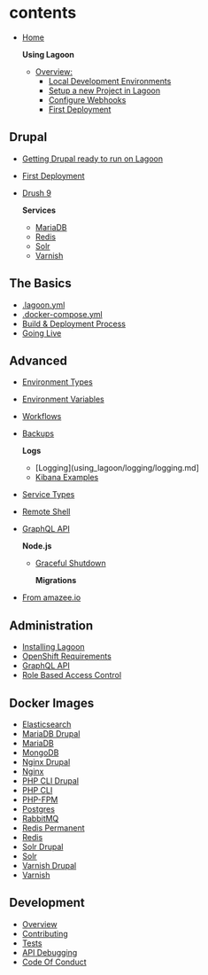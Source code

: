 # contents

* [Home](index.md)

  **Using Lagoon**

  * [Overview:](using_lagoon/index.md)
    * [Local Development Environments](using_lagoon/local_development_environments.md)
    * [Setup a new Project in Lagoon](using_lagoon/setup_project.md)
    * [Configure Webhooks](using_lagoon/configure_webhooks.md)
    * [First Deployment](using_lagoon/first_deployment.md)

## Drupal

* [Getting Drupal ready to run on Lagoon](using_lagoon/drupal/lagoonize.md)
* [First Deployment](using_lagoon/drupal/first_deployment.md)
* [Drush 9](using_lagoon/drupal/drush9.md)

  **Services**

  * [MariaDB](using_lagoon/drupal/services/mariadb.md)
  * [Redis](using_lagoon/drupal/services/redis.md)
  * [Solr](using_lagoon/drupal/services/solr.md)
  * [Varnish](using_lagoon/drupal/services/varnish.md)

## The Basics

* [.lagoon.yml](using_lagoon/lagoon_yml.md)
* [.docker-compose.yml](using_lagoon/docker-compose_yml.md)
* [Build & Deployment Process](using_lagoon/build_deploy_process.md)
* [Going Live](using_lagoon/golive.md)

## Advanced

* [Environment Types](using_lagoon/environment_types.md)
* [Environment Variables](using_lagoon/environment_variables.md)
* [Workflows](using_lagoon/workflows.md)
* [Backups](using_lagoon/backups.md)

  **Logs**

  * \[Logging\]\(using\_lagoon/logging/logging.md\]
  * [Kibana Examples](using_lagoon/logging/kibana_examples.md)

* [Service Types](using_lagoon/service_types.md)
* [Remote Shell](using_lagoon/remote_shell.md)
* [GraphQL API](using_lagoon/graphql_api.md)

  **Node.js**

  * [Graceful Shutdown](using_lagoon/nodejs/graceful_shutdown.md)

    **Migrations**

* [From amazee.io](using_lagoon/migrations/amazeeio.md)

## Administration

* [Installing Lagoon](administering_lagoon/install.md)
* [OpenShift Requirements](administering_lagoon/openshift_requirements.md)
* [GraphQL API](administering_lagoon/graphql_api.md)
* [Role Based Access Control](administering_lagoon/rbac.md)

## Docker Images

* [Elasticsearch](using_lagoon/docker_images/elasticsearch.md)
* [MariaDB Drupal](using_lagoon/docker_images/mariadb-drupal.md)
* [MariaDB](using_lagoon/docker_images/mariadb.md)
* [MongoDB](using_lagoon/docker_images/mongo.md)
* [Nginx Drupal](using_lagoon/docker_images/nginx-drupal.md)
* [Nginx](using_lagoon/docker_images/nginx.md)
* [PHP CLI Drupal](using_lagoon/docker_images/php-cli-drupal.md)
* [PHP CLI](using_lagoon/docker_images/php-cli.md)
* [PHP-FPM](using_lagoon/docker_images/php-fpm.md)
* [Postgres](using_lagoon/docker_images/postgres.md)
* [RabbitMQ](using_lagoon/docker_images/rabbitmq.md)
* [Redis Permanent](using_lagoon/docker_images/redis-permanent.md)
* [Redis](using_lagoon/docker_images/redis.md)
* [Solr Drupal](using_lagoon/docker_images/solr-drupal.md)
* [Solr](using_lagoon/docker_images/solr.md)
* [Varnish Drupal](using_lagoon/docker_images/varnish-drupal.md)
* [Varnish](using_lagoon/docker_images/varnish.md)

## Development

* [Overview](developing_lagoon/index.md)
* [Contributing](developing_lagoon/contributing.md)
* [Tests](developing_lagoon/tests.md)
* [API Debugging](developing_lagoon/api-debugging.md)
* [Code Of Conduct](code_of_conduct.md)

